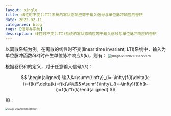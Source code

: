 ```yaml
---
layout: single
title: 线性时不变(LTI)系统的零状态响应等于输入信号与单位脉冲响应的卷积
date: 2022-02-11
categories: blog
tags: [信号与系统]
description: 线性时不变(LTI)系统的零状态响应等于输入信号与单位脉冲响应的卷积
---
```




以离散系统为例。在离散的线性时不变(linear time invariant, LTI)系统中，输入为单位脉冲函数$\delta(k)$时产生单位脉冲响应$h(k)$，则有： 
<img src="https://blogimages-1309804558.cos.ap-nanjing.myqcloud.com/img/image-20220710133729178.png" alt="image-20220710133729178" style="zoom: 67%;" />



根据卷积和的定义，对于任意输入信号$f(k)$：

$$
\begin{aligned}
输入&=\sum^{\infty}_{i=-\infty}f(i)\delta(k-i)=f(k)*\delta(k)=f(k)\\响应&=\sum^{\infty}_{i=-\infty}f(i)h(k-i)=f(k)*h(k)\end{aligned}
$$

即：

<img src="https://blogimages-1309804558.cos.ap-nanjing.myqcloud.com/img/image-20220710133840501.png" alt="image-20220710133840501" style="zoom:50%;" />